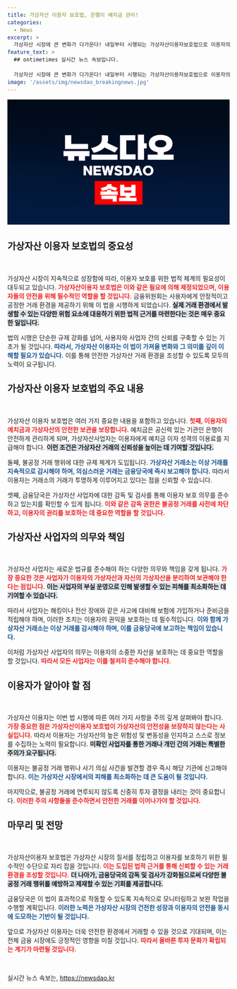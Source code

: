 ```yaml
---
title: 가상자산 이용자 보호법, 은행이 예치금 관리!
categories:
  - News
excerpt: >
  가상자산 시장에 큰 변화가 다가온다! 내일부터 시행되는 가상자산이용자보호법으로 이용자의 예치금은 은행이 안전하게 관리하고, 불공정 거래에 대한 강력한 규제가 시작된다. 블록체인 투자, 이젠 더욱 안전하게!
feature_text: >
  ## ontimetimes 실시간 뉴스 속보입니다.

  가상자산 시장에 큰 변화가 다가온다! 내일부터 시행되는 가상자산이용자보호법으로 이용자의 예치금은 은행이 안전하게 관리하고, 불공정 거래에 대한 강력한 규제가 시작된다. 블록체인 투자, 이젠 더욱 안전하게!
image: '/assets/img/newsdao_breakingnews.jpg'
---
```


<p><img src="/assets/img/newsdao_breakingnews.jpg" alt="ontimetimes 속보" /></p>

<h2 data-ke-size="size26">가상자산 이용자 보호법의 중요성</h2>

<p data-ke-size="size16">&nbsp;</p>

<p>가상자산 시장이 지속적으로 성장함에 따라, 이용자 보호를 위한 법적 체계의 필요성이 대두되고 있습니다. <b><span style="color: #ee2323;">가상자산이용자 보호법은 이와 같은 필요에 의해 제정되었으며, 이용자들의 안전을 위해 필수적인 역할을 할 것입니다.</span></b> 금융위원회는 사용자에게 안정적이고 공정한 거래 환경을 제공하기 위해 이 법을 시행하게 되었습니다. <b><span style="background-color: #21538527;">실제 거래 환경에서 발생할 수 있는 다양한 위험 요소에 대응하기 위한 법적 근거를 마련한다는 것은 매우 중요한 일입니다.</span></b> </p>

<p>법의 시행은 단순한 규제 강화를 넘어, 사용자와 사업자 간의 신뢰를 구축할 수 있는 기초가 될 것입니다. <b><span style="color: #1a5490;">따라서, 가상자산 이용자는 이 법이 가져올 변화와 그 의미를 깊이 이해할 필요가 있습니다.</span></b> 이를 통해 안전한 가상자산 거래 환경을 조성할 수 있도록 모두의 노력이 요구됩니다.</p>

<h2 data-ke-size="size26">가상자산 이용자 보호법의 주요 내용</h2>

<p data-ke-size="size16">&nbsp;</p>

<p>가상자산 이용자 보호법은 여러 가지 중요한 내용을 포함하고 있습니다. <b><span style="color: #ee2323;">첫째, 이용자의 예치금과 가상자산의 안전한 보관을 보장합니다.</span></b> 예치금은 공신력 있는 기관인 은행이 안전하게 관리하게 되며, 가상자산사업자는 이용자에게 예치금 이자 성격의 이용료를 지급해야 합니다. <b><span style="background-color: #21538527;">이런 조건은 가상자산 거래의 신뢰성을 높이는 데 기여할 것입니다.</span></b></p>

<p>둘째, 불공정 거래 행위에 대한 규제 체계가 도입됩니다. <b><span style="color: #1a5490;">가상자산 거래소는 이상 거래를 지속적으로 감시해야 하며, 의심스러운 거래는 금융당국에 즉시 보고해야 합니다.</span></b> 따라서 이용자는 거래소의 거래가 투명하게 이루어지고 있다는 점을 신뢰할 수 있습니다. </p>

<p>셋째, 금융당국은 가상자산 사업자에 대한 감독 및 검사를 통해 이용자 보호 의무를 준수하고 있는지를 확인할 수 있게 됩니다. <b><span style="color: #ee2323;">이와 같은 감독 권한은 불공정 거래를 사전에 차단하고, 이용자의 권리를 보호하는 데 중요한 역할을 할 것입니다.</span></b> </p>

<h2 data-ke-size="size26">가상자산 사업자의 의무와 책임</h2>

<p data-ke-size="size16">&nbsp;</p>

<p>가상자산 사업자는 새로운 법규를 준수해야 하는 다양한 의무와 책임을 갖게 됩니다. <b><span style="color: #ee2323;">가장 중요한 것은 사업자가 이용자의 가상자산과 자신의 가상자산을 분리하여 보관해야 한다는 점입니다.</span></b> <b><span style="background-color: #21538527;">이는 사업자의 부실 운영으로 인해 발생할 수 있는 피해를 최소화하는 데 기여할 수 있습니다.</span></b></p>

<p>따라서 사업자는 해킹이나 전산 장애와 같은 사고에 대비해 보험에 가입하거나 준비금을 적립해야 하며, 이러한 조치는 이용자의 권익을 보호하는 데 필수적입니다. <b><span style="color: #1a5490;">이와 함께 가상자산 거래소는 이상 거래를 감시해야 하며, 이를 금융당국에 보고하는 책임이 있습니다.</span></b> </p>

<p>이처럼 가상자산 사업자의 의무는 이용자의 소중한 자산을 보호하는 데 중요한 역할을 할 것입니다. <b><span style="color: #ee2323;">따라서 모든 사업자는 이를 철저히 준수해야 합니다.</span></b></p>

<h2 data-ke-size="size26">이용자가 알아야 할 점</h2>

<p data-ke-size="size16">&nbsp;</p>

<p>가상자산 이용자는 이번 법 시행에 따른 여러 가지 사항을 주의 깊게 살펴봐야 합니다. <b><span style="color: #ee2323;">가장 중요한 점은 가상자산이용자 보호법이 가상자산의 안전성을 보장하지 않는다는 사실입니다.</span></b> 따라서 이용자는 가상자산의 높은 위험성 및 변동성을 인지하고 스스로 정보를 수집하는 노력이 필요합니다. <b><span style="background-color: #21538527;">미확인 사업자를 통한 거래나 개인 간의 거래는 특별한 주의가 요구됩니다.</span></b> </p>

<p>이용자는 불공정 거래 행위나 사기 의심 사건을 발견할 경우 즉시 해당 기관에 신고해야 합니다. <b><span style="color: #1a5490;">이는 가상자산 시장에서의 피해를 최소화하는 데 큰 도움이 될 것입니다.</span></b> </p>

<p>마지막으로, 불공정 거래에 연루되지 않도록 신중히 투자 결정을 내리는 것이 중요합니다. <b><span style="color: #ee2323;">이러한 주의 사항들을 준수하면서 안전한 거래를 이어나가야 할 것입니다.</span></b></p>

<h2 data-ke-size="size26">마무리 및 전망</h2>

<p data-ke-size="size16">&nbsp;</p>

<p>가상자산이용자 보호법은 가상자산 시장의 질서를 정립하고 이용자를 보호하기 위한 필수적인 수단으로 자리 잡을 것입니다. <b><span style="color: #ee2323;">이는 도입된 법적 근거를 통해 신뢰할 수 있는 거래 환경을 조성할 것입니다.</span></b> <b><span style="background-color: #21538527;">더 나아가, 금융당국의 감독 및 검사가 강화됨으로써 다양한 불공정 거래 행위를 예방하고 제재할 수 있는 기회를 제공합니다.</span></b></p>

<p>금융당국은 이 법이 효과적으로 작동할 수 있도록 지속적으로 모니터링하고 보완 작업을 수행할 계획입니다. <b><span style="color: #1a5490;">이러한 노력은 가상자산 시장의 건전한 성장과 이용자의 안전을 동시에 도모하는 기반이 될 것입니다.</span></b> </p>

<p>앞으로 가상자산 이용자는 더욱 안전한 환경에서 거래할 수 있을 것으로 기대되며, 이는 전체 금융 시장에도 긍정적인 영향을 미칠 것입니다. <b><span style="color: #ee2323;">따라서 올바른 투자 문화가 확립되는 계기가 마련될 것입니다.</span></b></p>

<p data-ke-size="size16">&nbsp;</p>
실시간 뉴스 속보는, <a href="https://newsdao.kr" rel="dofollow">https://newsdao.kr</a>


